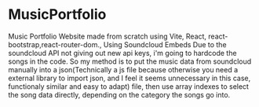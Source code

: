 # MusicPortfolio
Music Portfolio Website made from scratch using Vite, React, react-bootstrap,react-router-dom., Using Soundcloud Embeds
Due to the soundcloud API not giving out new api keys, i'm going to hardcode the songs in the code. So my method is to put the music data from soundcloud manually into a json(Technically a js file because otherwise you need a external library to import json, and I feel it seems unnecessary in this case, functionaly similar and easy to adapt) file, then use array indexes to select the song data directly, depending on the category the songs go into. 
